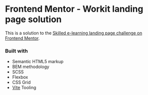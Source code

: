 # Frontend Mentor - Workit landing page solution

This is a solution to the [Skilled e-learning landing page challenge on Frontend Mentor](https://www.frontendmentor.io/challenges/skilled-elearning-landing-page-S1ObDrZ8q).

<!-- [Live Site URL]() -->

### Built with

- Semantic HTML5 markup
- BEM methodology
- SCSS
- Flexbox
- CSS Grid
- [Vite](https://vitejs.dev/) Tooling